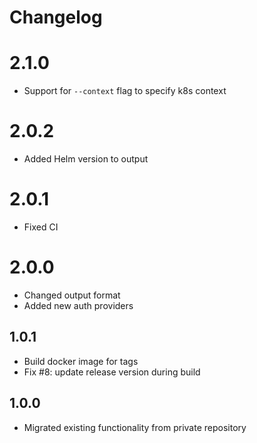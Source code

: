 # Changelog

# 2.1.0
* Support for `--context` flag to specify k8s context

# 2.0.2
* Added Helm version to output

# 2.0.1
* Fixed CI

# 2.0.0
* Changed output format
* Added new auth providers

## 1.0.1
* Build docker image for tags
* Fix #8: update release version during build

## 1.0.0

* Migrated existing functionality from private repository
